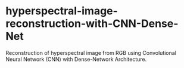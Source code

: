 # hyperspectral-image-reconstruction-with-CNN-Dense-Net
Reconstruction of hyperspectral image from RGB using Convolutional Neural Network (CNN) with Dense-Network Architecture.

